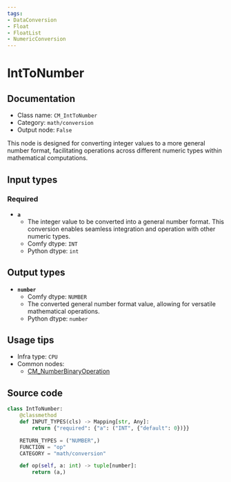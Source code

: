 ```yaml
---
tags:
- DataConversion
- Float
- FloatList
- NumericConversion
---
```


# IntToNumber
## Documentation
- Class name: `CM_IntToNumber`
- Category: `math/conversion`
- Output node: `False`

This node is designed for converting integer values to a more general number format, facilitating operations across different numeric types within mathematical computations.
## Input types
### Required
- **`a`**
    - The integer value to be converted into a general number format. This conversion enables seamless integration and operation with other numeric types.
    - Comfy dtype: `INT`
    - Python dtype: `int`
## Output types
- **`number`**
    - Comfy dtype: `NUMBER`
    - The converted general number format value, allowing for versatile mathematical operations.
    - Python dtype: `number`
## Usage tips
- Infra type: `CPU`
- Common nodes:
    - [CM_NumberBinaryOperation](../../ComfyMath/Nodes/CM_NumberBinaryOperation.md)



## Source code
```python
class IntToNumber:
    @classmethod
    def INPUT_TYPES(cls) -> Mapping[str, Any]:
        return {"required": {"a": ("INT", {"default": 0})}}

    RETURN_TYPES = ("NUMBER",)
    FUNCTION = "op"
    CATEGORY = "math/conversion"

    def op(self, a: int) -> tuple[number]:
        return (a,)

```
